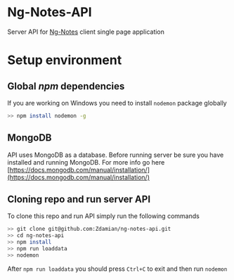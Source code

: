 # Ng-Notes-API

Server API for [Ng-Notes](https://github.com/Zdamian/ng-notes) client single page application

# Setup environment

## Global *npm* dependencies

If you are working on Windows you need to install `nodemon` package globally
```bash
>> npm install nodemon -g
```

## MongoDB

API uses MongoDB as a database. Before running server be sure you have installed and running MongoDB. For more info go here [https://docs.mongodb.com/manual/installation/](https://docs.mongodb.com/manual/installation/)

## Cloning repo and run server API

To clone this repo and run API simply run the following commands
```bash
>> git clone git@github.com:Zdamian/ng-notes-api.git
>> cd ng-notes-api
>> npm install
>> npm run loaddata
>> nodemon
```
After `npm run loaddata` you should press `Ctrl+C` to exit and then run `nodemon`

